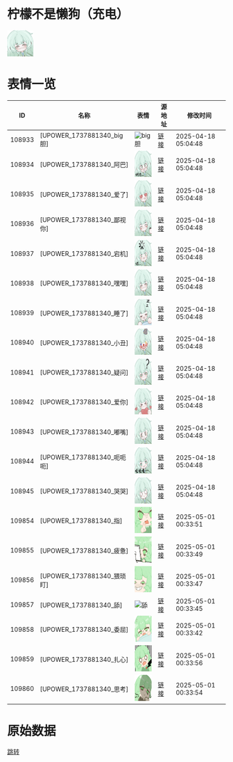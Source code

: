 # 柠檬不是懒狗（充电）

<img src="./cover.png" height="60" alt="cover" />

# 表情一览

|ID|名称|表情|源地址|修改时间|
|----|----|----|----|----|
|108933|[UPOWER_1737881340_big胆]|<img src="./pic/108933_%5BUPOWER_1737881340_big胆%5D.png" height="60" alt="big胆"/>|[链接](https://i0.hdslb.com/bfs/garb/3ad2157dd2398333c2b29a04d31f3749d4b36280.png)|2025-04-18 05:04:48|
|108934|[UPOWER_1737881340_阿巴]|<img src="./pic/108934_%5BUPOWER_1737881340_阿巴%5D.png" height="60" alt="阿巴"/>|[链接](https://i0.hdslb.com/bfs/garb/d8d4a5c7fd437c67d2abf98fef35e799a0f327ec.png)|2025-04-18 05:04:48|
|108935|[UPOWER_1737881340_爱了]|<img src="./pic/108935_%5BUPOWER_1737881340_爱了%5D.png" height="60" alt="爱了"/>|[链接](https://i0.hdslb.com/bfs/garb/a7562f626c0a414ee3a440f631648a76d16eeaff.png)|2025-04-18 05:04:48|
|108936|[UPOWER_1737881340_鄙视你]|<img src="./pic/108936_%5BUPOWER_1737881340_鄙视你%5D.png" height="60" alt="鄙视你"/>|[链接](https://i0.hdslb.com/bfs/garb/295d01e2d3e48646a9da0843d4c587fc149becfa.png)|2025-04-18 05:04:48|
|108937|[UPOWER_1737881340_宕机]|<img src="./pic/108937_%5BUPOWER_1737881340_宕机%5D.png" height="60" alt="宕机"/>|[链接](https://i0.hdslb.com/bfs/garb/7a611a06983f4fc59bb288fafb96d25c0716e92a.png)|2025-04-18 05:04:48|
|108938|[UPOWER_1737881340_嘿嘿]|<img src="./pic/108938_%5BUPOWER_1737881340_嘿嘿%5D.png" height="60" alt="嘿嘿"/>|[链接](https://i0.hdslb.com/bfs/garb/8bf8120665b102a6d94523ad0493dfc24754252c.png)|2025-04-18 05:04:48|
|108939|[UPOWER_1737881340_睡了]|<img src="./pic/108939_%5BUPOWER_1737881340_睡了%5D.png" height="60" alt="睡了"/>|[链接](https://i0.hdslb.com/bfs/garb/e9eb94f52a409bcf760dc6503bfdfe305634f4a4.png)|2025-04-18 05:04:48|
|108940|[UPOWER_1737881340_小丑]|<img src="./pic/108940_%5BUPOWER_1737881340_小丑%5D.png" height="60" alt="小丑"/>|[链接](https://i0.hdslb.com/bfs/garb/be1a06fa1635fb1e4635aef72b40e862195e08cf.png)|2025-04-18 05:04:48|
|108941|[UPOWER_1737881340_疑问]|<img src="./pic/108941_%5BUPOWER_1737881340_疑问%5D.png" height="60" alt="疑问"/>|[链接](https://i0.hdslb.com/bfs/garb/52896b038de9355ef923338dcee9d3a0f495c06a.png)|2025-04-18 05:04:48|
|108942|[UPOWER_1737881340_爱你]|<img src="./pic/108942_%5BUPOWER_1737881340_爱你%5D.png" height="60" alt="爱你"/>|[链接](https://i0.hdslb.com/bfs/garb/856fa5544e95bd468405a74f9399b38323f2cc12.png)|2025-04-18 05:04:48|
|108943|[UPOWER_1737881340_嘟嘴]|<img src="./pic/108943_%5BUPOWER_1737881340_嘟嘴%5D.png" height="60" alt="嘟嘴"/>|[链接](https://i0.hdslb.com/bfs/garb/794036620d6cbf5be9cb58ca1b0a93197bc7058f.png)|2025-04-18 05:04:48|
|108944|[UPOWER_1737881340_呃呃呃]|<img src="./pic/108944_%5BUPOWER_1737881340_呃呃呃%5D.png" height="60" alt="呃呃呃"/>|[链接](https://i0.hdslb.com/bfs/garb/bd59e5068b3c6bc56f0139185900d48b209a4bc8.png)|2025-04-18 05:04:48|
|108945|[UPOWER_1737881340_哭哭]|<img src="./pic/108945_%5BUPOWER_1737881340_哭哭%5D.png" height="60" alt="哭哭"/>|[链接](https://i0.hdslb.com/bfs/garb/dc8b4e386dd8a35c816890ef0d8b734d883ff767.png)|2025-04-18 05:04:48|
|109854|[UPOWER_1737881340_指]|<img src="./pic/109854_%5BUPOWER_1737881340_指%5D.png" height="60" alt="指"/>|[链接](https://i0.hdslb.com/bfs/garb/2263bfae86fa15ad75395ae6babcfbae7517ed35.png)|2025-05-01 00:33:51|
|109855|[UPOWER_1737881340_疲惫]|<img src="./pic/109855_%5BUPOWER_1737881340_疲惫%5D.png" height="60" alt="疲惫"/>|[链接](https://i0.hdslb.com/bfs/garb/28521fd069a69665757b18753d4981d2f82cd9eb.png)|2025-05-01 00:33:49|
|109856|[UPOWER_1737881340_猥琐盯]|<img src="./pic/109856_%5BUPOWER_1737881340_猥琐盯%5D.png" height="60" alt="猥琐盯"/>|[链接](https://i0.hdslb.com/bfs/garb/3897f824b24ee5bba7f0e47dca6c86b2ffde6630.png)|2025-05-01 00:33:47|
|109857|[UPOWER_1737881340_舔]|<img src="./pic/109857_%5BUPOWER_1737881340_舔%5D.png" height="60" alt="舔"/>|[链接](https://i0.hdslb.com/bfs/garb/f524e94ef903f53bab38f27564dddda018208c58.png)|2025-05-01 00:33:45|
|109858|[UPOWER_1737881340_委屈]|<img src="./pic/109858_%5BUPOWER_1737881340_委屈%5D.png" height="60" alt="委屈"/>|[链接](https://i0.hdslb.com/bfs/garb/858f644c8754384cc2043dcf7734e0dcdfb57cba.png)|2025-05-01 00:33:42|
|109859|[UPOWER_1737881340_扎心]|<img src="./pic/109859_%5BUPOWER_1737881340_扎心%5D.png" height="60" alt="扎心"/>|[链接](https://i0.hdslb.com/bfs/garb/edc0e04fbd34d6e94c3e8d125bbfb40c7835e2a7.png)|2025-05-01 00:33:56|
|109860|[UPOWER_1737881340_思考]|<img src="./pic/109860_%5BUPOWER_1737881340_思考%5D.png" height="60" alt="思考"/>|[链接](https://i0.hdslb.com/bfs/garb/834d3960399eac0dfcd7b76c6478e0c7dac9737a.png)|2025-05-01 00:33:54|

# 原始数据

[跳转](./raw.json)

